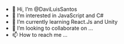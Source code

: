 - 👋 Hi, I’m @DaviLuisSantos
- 👀 I’m interested in JavaScript and C#
- 🌱 I’m currently learning React.Js and Unity
- 💞️ I’m looking to collaborate on ...
- 📫 How to reach me ...

<!---
DaviLuisSantos/DaviLuisSantos is a ✨ special ✨ repository because its `README.md` (this file) appears on your GitHub profile.
You can click the Preview link to take a look at your changes.
--->
